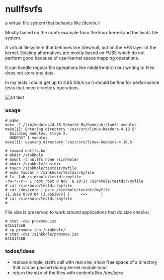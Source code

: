 # nullfsvfs
a virtual file system that behaves like /dev/null

Mostly based on the ramfs example from the linux kernel and the lwnfs file
system.

A virtual filesystem that behaves like /dev/null, but on the VFS layer of the
kernel. Existing alternatives are mostly based on FUSE which do not perform
good because of user/kernel space mapping operations.

It can handle regular file operations like mkdir/rmdir/ln but writing to files
does not store any data.

In my tests i could get up to 3.85 Gib/s so it should be fine for performance
tests that need directory operations.


![alt text](https://github.com/abbbi/nullfsvfs/raw/master/nullfs.jpg)

### usage
```
# make
make -C /lib/modules/4.18.5/build M=/home/abi/lwnfs modules
make[1]: Entering directory '/usr/src/linux-headers-4.18.5'
  Building modules, stage 2.
  MODPOST 1 modules
make[1]: Leaving directory '/usr/src/linux-headers-4.18.5'

# insmod nullfs.ko 
# mkdir /sinkhole
# mount -t nullfs none /sinkhole/
# mkdir /sinkhole/testdir
# touch /sinkhole/testdir/myfile
# echo foobar > /sinkhole/testdir/myfile
# ls -lah /sinkhole/testdir/myfile
-rw-r--r-- 1 root root 0 Nov  8 20:17 /sinkhole/testdir/myfile
# cat /sinkhole/testdir/myfile
# cat /dev/zero | pv > /sinkhole/testdir/myfile
11.1GiB 0:00:04 [3.85GiB/s] [     <=>      ] 
# cat /sinkhole/testdir/myfile
# 
```

File size is preserved to work around applications that do size checks:

```
# stat -c%s proxmox.iso 
641517568
# cp proxmox.iso /sinkhole/
# stat -c%s /sinkhole/proxmox.iso 
641517568
```

### todos/ideas

* replace simple_statfs call with real one, show free space of a directory that
  can be passed during kernel module load
* return the size of the files with contents like /dev/zero

